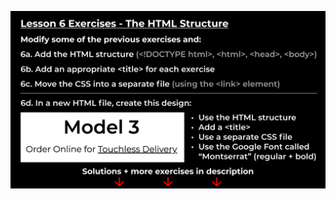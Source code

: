 ![exercises6-1](https://github.com/fatmakhaledosman/SuperSimpleDev-html-css-course-2022/blob/main/1-exercise-solutions/lesson-06/images/160038643-817dc585-b7f9-4b93-b2f1-8a32f8ca5b69.png)